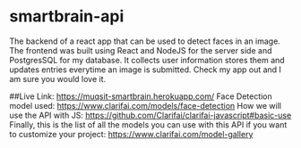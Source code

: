 # smartbrain-api

The backend of a react app that can be used to detect faces in an image. The frontend was built using React and NodeJS for the server side and PostgresSQL for my database. It collects user information stores them and updates entries everytime an image is submitted. Check my app out and I am sure you would love it.

 ##Live Link: https://muqsit-smartbrain.herokuapp.com/
Face Detection model used: https://www.clarifai.com/models/face-detection
How we will use the API with JS: https://github.com/Clarifai/clarifai-javascript#basic-use
Finally, this is the list of all the models you can use with this API if you want to customize your project: https://www.clarifai.com/model-gallery
